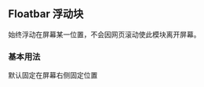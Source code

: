 <div class="demo-header">
<p class="overviewicon">
  <span class="wapi-container-floatbar"/>
</p>

## Floatbar 浮动块

<nova-uxlink widget-name="Floatbar"></nova-uxlink>

始终浮动在屏幕某一位置，不会因网页滚动使此模块离开屏幕。
</div>

### 基本用法

默认固定在屏幕右侧固定位置

<nova-demo-view link="floatbar/base"></nova-demo-view>

<br>

<nova-attributes link="floatbar"></nova-attributes>
